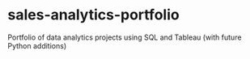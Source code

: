 # sales-analytics-portfolio
Portfolio of data analytics projects using SQL and Tableau (with future Python additions)
